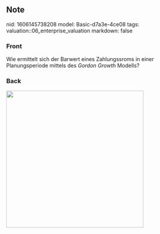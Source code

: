 ## Note
nid: 1606145738208
model: Basic-d7a3e-4ce08
tags: valuation::06_enterprise_valuation
markdown: false

### Front
<p><span>Wie ermittelt sich der Barwert eines Zahlungssroms in
einer Planungsperiode mittels des <i>Gordon Growth</i>
Modells?</span>

### Back
<p><img src="1WWdHwE4E1yD3KiqX4a4.png" style="width: 366px;">
